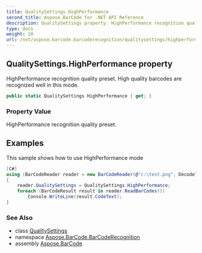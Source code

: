 ```yaml
---
title: QualitySettings.HighPerformance
second_title: Aspose.BarCode for .NET API Reference
description: QualitySettings property. HighPerformance recognition quality preset. High quality barcodes are recognized well in this mode
type: docs
weight: 10
url: /net/aspose.barcode.barcoderecognition/qualitysettings/highperformance/
---
```

## QualitySettings.HighPerformance property

HighPerformance recognition quality preset. High quality barcodes are recognized well in this mode.

```csharp
public static QualitySettings HighPerformance { get; }
```

### Property Value

HighPerformance recognition quality preset.

## Examples

This sample shows how to use HighPerformance mode

```csharp
[C#]
using (BarCodeReader reader = new BarCodeReader(@"c:\test.png", DecodeType.Code39Extended, DecodeType.Code128))
{
    reader.QualitySettings = QualitySettings.HighPerformance;
    foreach (BarCodeResult result in reader.ReadBarCodes())
        Console.WriteLine(result.CodeText);
}
```

### See Also

* class [QualitySettings](../)
* namespace [Aspose.BarCode.BarCodeRecognition](../../qualitysettings/)
* assembly [Aspose.BarCode](../../../)



